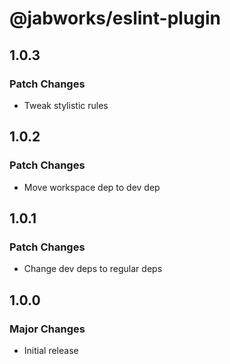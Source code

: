 # @jabworks/eslint-plugin

## 1.0.3

### Patch Changes

- Tweak stylistic rules

## 1.0.2

### Patch Changes

- Move workspace dep to dev dep

## 1.0.1

### Patch Changes

- Change dev deps to regular deps

## 1.0.0

### Major Changes

- Initial release
